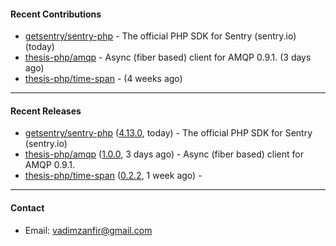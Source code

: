 #### Recent Contributions

- [getsentry/sentry-php](https://github.com/getsentry/sentry-php) - The official PHP SDK for Sentry (sentry.io) (today)
- [thesis-php/amqp](https://github.com/thesis-php/amqp) - Async (fiber based) client for AMQP 0.9.1. (3 days ago)
- [thesis-php/time-span](https://github.com/thesis-php/time-span) -  (4 weeks ago)

---

#### Recent Releases

- [getsentry/sentry-php](https://github.com/getsentry/sentry-php) ([4.13.0](https://github.com/getsentry/sentry-php/releases/tag/4.13.0), today) - The official PHP SDK for Sentry (sentry.io)
- [thesis-php/amqp](https://github.com/thesis-php/amqp) ([1.0.0](https://github.com/thesis-php/amqp/releases/tag/1.0.0), 3 days ago) - Async (fiber based) client for AMQP 0.9.1.
- [thesis-php/time-span](https://github.com/thesis-php/time-span) ([0.2.2](https://github.com/thesis-php/time-span/releases/tag/0.2.2), 1 week ago) - 

---

#### Contact

- Email: [vadimzanfir@gmail.com](mailto://vadimzanfir@gmail.com)
